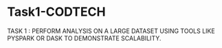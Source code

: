 # Task1-CODTECH

TASK 1 :
PERFORM ANALYSIS ON A LARGE DATASET USING TOOLS LIKE PYSPARK OR DASK TO DEMONSTRATE SCALABILITY.
